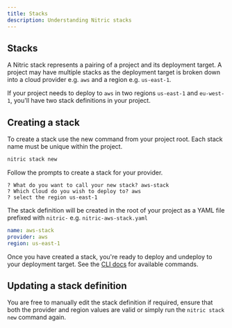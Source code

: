```yaml
---
title: Stacks
description: Understanding Nitric stacks
---
```


## Stacks

A Nitric stack represents a pairing of a project and its deployment target. A project may have multiple stacks as the deployment target is broken down into a cloud provider e.g. `aws` and a region e.g. `us-east-1`.

If your project needs to deploy to `aws` in two regions `us-east-1` and `eu-west-1`, you'll have two stack definitions in your project.

## Creating a stack

To create a stack use the new command from your project root. Each stack name must be unique within the project.

```bash
nitric stack new
```

Follow the prompts to create a stack for your provider.

```
? What do you want to call your new stack? aws-stack
? Which Cloud do you wish to deploy to? aws
? select the region us-east-1
```

The stack definition will be created in the root of your project as a YAML file prefixed with `nitric-` e.g. `nitric-aws-stack.yaml`

```yaml
name: aws-stack
provider: aws
region: us-east-1
```

Once you have created a stack, you're ready to deploy and undeploy to your deployment target. See the [CLI docs](/docs/reference/cli) for available commands.

## Updating a stack definition

You are free to manually edit the stack definition if required, ensure that both the provider and region values are valid or simply run the `nitric stack new` command again.

